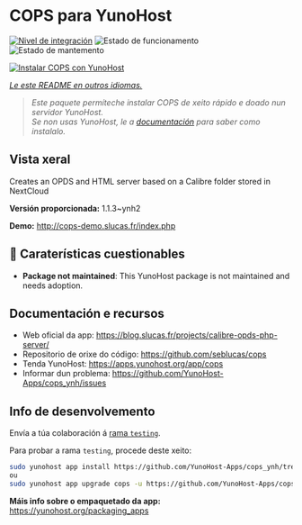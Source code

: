<!--
NOTA: Este README foi creado automáticamente por <https://github.com/YunoHost/apps/tree/master/tools/readme_generator>
NON debe editarse manualmente.
-->

# COPS para YunoHost

[![Nivel de integración](https://dash.yunohost.org/integration/cops.svg)](https://dash.yunohost.org/appci/app/cops) ![Estado de funcionamento](https://ci-apps.yunohost.org/ci/badges/cops.status.svg) ![Estado de mantemento](https://ci-apps.yunohost.org/ci/badges/cops.maintain.svg)

[![Instalar COPS con YunoHost](https://install-app.yunohost.org/install-with-yunohost.svg)](https://install-app.yunohost.org/?app=cops)

*[Le este README en outros idiomas.](./ALL_README.md)*

> *Este paquete permíteche instalar COPS de xeito rápido e doado nun servidor YunoHost.*  
> *Se non usas YunoHost, le a [documentación](https://yunohost.org/install) para saber como instalalo.*

## Vista xeral

Creates an OPDS and HTML server based on a Calibre folder stored in NextCloud


**Versión proporcionada:** 1.1.3~ynh2

**Demo:** <http://cops-demo.slucas.fr/index.php>
## :red_circle: Caraterísticas cuestionables

- **Package not maintained**: This YunoHost package is not maintained and needs adoption.

## Documentación e recursos

- Web oficial da app: <https://blog.slucas.fr/projects/calibre-opds-php-server/>
- Repositorio de orixe do código: <https://github.com/seblucas/cops>
- Tenda YunoHost: <https://apps.yunohost.org/app/cops>
- Informar dun problema: <https://github.com/YunoHost-Apps/cops_ynh/issues>

## Info de desenvolvemento

Envía a túa colaboración á [rama `testing`](https://github.com/YunoHost-Apps/cops_ynh/tree/testing).

Para probar a rama `testing`, procede deste xeito:

```bash
sudo yunohost app install https://github.com/YunoHost-Apps/cops_ynh/tree/testing --debug
ou
sudo yunohost app upgrade cops -u https://github.com/YunoHost-Apps/cops_ynh/tree/testing --debug
```

**Máis info sobre o empaquetado da app:** <https://yunohost.org/packaging_apps>
